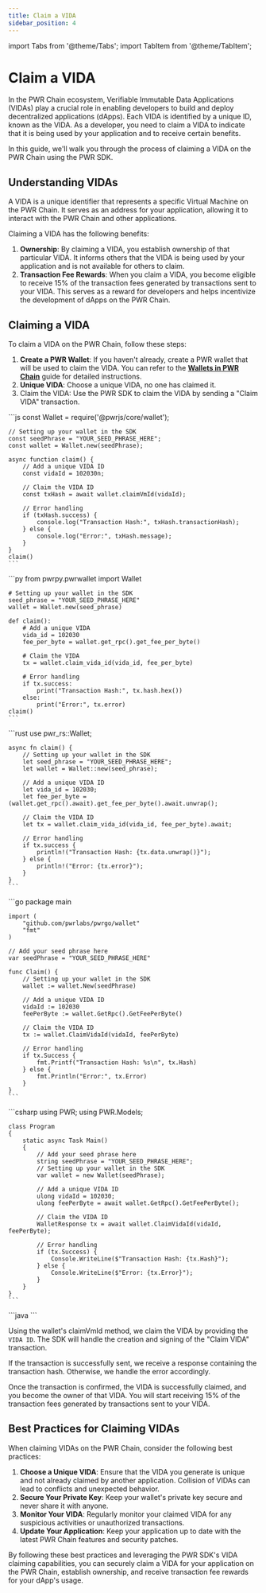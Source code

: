 ```yaml
---
title: Claim a VIDA
sidebar_position: 4
---
```

import Tabs from '@theme/Tabs';
import TabItem from '@theme/TabItem';

# Claim a VIDA

In the PWR Chain ecosystem, Verifiable Immutable Data Applications (VIDAs) play a crucial role in enabling developers to build and deploy decentralized applications (dApps). Each VIDA is identified by a unique ID, known as the VIDA. As a developer, you need to claim a VIDA to indicate that it is being used by your application and to receive certain benefits.

In this guide, we'll walk you through the process of claiming a VIDA on the PWR Chain using the PWR SDK.

## Understanding VIDAs

A VIDA is a unique identifier that represents a specific Virtual Machine on the PWR Chain. It serves as an address for your application, allowing it to interact with the PWR Chain and other applications.

Claiming a VIDA has the following benefits:

1. **Ownership**: By claiming a VIDA, you establish ownership of that particular VIDA. It informs others that the VIDA is being used by your application and is not available for others to claim.
2. **Transaction Fee Rewards**: When you claim a VIDA, you become eligible to receive 15% of the transaction fees generated by transactions sent to your VIDA. This serves as a reward for developers and helps incentivize the development of dApps on the PWR Chain.

## Claiming a VIDA

To claim a VIDA on the PWR Chain, follow these steps:

1. **Create a PWR Wallet**: If you haven't already, create a PWR wallet that will be used to claim the VIDA. You can refer to the [**Wallets in PWR Chain**](/developers/sdks/wallets-in-pwr-chain) guide for detailed instructions.
2. **Unique VIDA**: Choose a unique VIDA, no one has claimed it.
3. Claim the VIDA: Use the PWR SDK to claim the VIDA by sending a "Claim VIDA" transaction.

<Tabs>
<TabItem value="javascript" label="JavaScript">
    ```js
    const Wallet = require('@pwrjs/core/wallet');

    // Setting up your wallet in the SDK
    const seedPhrase = "YOUR_SEED_PHRASE_HERE";
    const wallet = Wallet.new(seedPhrase);

    async function claim() {
        // Add a unique VIDA ID
        const vidaId = 102030n;

        // Claim the VIDA ID
        const txHash = await wallet.claimVmId(vidaId);

        // Error handling
        if (txHash.success) {
            console.log("Transaction Hash:", txHash.transactionHash);
        } else {
            console.log("Error:", txHash.message);
        }
    }
    claim()
    ```
</TabItem>
<TabItem value="python" label="Python">
    ```py
    from pwrpy.pwrwallet import Wallet

    # Setting up your wallet in the SDK
    seed_phrase = "YOUR_SEED_PHRASE_HERE"
    wallet = Wallet.new(seed_phrase)

    def claim():
        # Add a unique VIDA
        vida_id = 102030
        fee_per_byte = wallet.get_rpc().get_fee_per_byte()

        # Claim the VIDA
        tx = wallet.claim_vida_id(vida_id, fee_per_byte)

        # Error handling
        if tx.success:
            print("Transaction Hash:", tx.hash.hex())
        else:
            print("Error:", tx.error)
    claim()
    ```
</TabItem>
<TabItem value="rust" label="Rust">
    ```rust
    use pwr_rs::Wallet;

    async fn claim() {
        // Setting up your wallet in the SDK
        let seed_phrase = "YOUR_SEED_PHRASE_HERE";
        let wallet = Wallet::new(seed_phrase);

        // Add a unique VIDA ID
        let vida_id = 102030;
        let fee_per_byte = (wallet.get_rpc().await).get_fee_per_byte().await.unwrap();

        // Claim the VIDA ID
        let tx = wallet.claim_vida_id(vida_id, fee_per_byte).await;

        // Error handling
        if tx.success {
            println!("Transaction Hash: {tx.data.unwrap()}");
        } else {
            println!("Error: {tx.error}");
        }
    }
    ```
</TabItem>
<TabItem value="go" label="Go">
    ```go
    package main

    import (
        "github.com/pwrlabs/pwrgo/wallet"
        "fmt"
    )

    // Add your seed phrase here
    var seedPhrase = "YOUR_SEED_PHRASE_HERE"

    func Claim() {
        // Setting up your wallet in the SDK
        wallet := wallet.New(seedPhrase)

        // Add a unique VIDA ID
        vidaId := 102030
        feePerByte := wallet.GetRpc().GetFeePerByte()

        // Claim the VIDA ID
        tx := wallet.ClaimVidaId(vidaId, feePerByte)

        // Error handling
        if tx.Success {
            fmt.Printf("Transaction Hash: %s\n", tx.Hash)
        } else {
            fmt.Println("Error:", tx.Error)
        }
    }
    ```
</TabItem>
<TabItem value="csharp" label="C#">
    ```csharp
    using PWR;
    using PWR.Models;

    class Program
    {
        static async Task Main()
        {
            // Add your seed phrase here
            string seedPhrase = "YOUR_SEED_PHRASE_HERE";
            // Setting up your wallet in the SDK
            var wallet = new Wallet(seedPhrase);

            // Add a unique VIDA ID
            ulong vidaId = 102030;
            ulong feePerByte = await wallet.GetRpc().GetFeePerByte();

            // Claim the VIDA ID
            WalletResponse tx = await wallet.ClaimVidaId(vidaId, feePerByte);

            // Error handling
            if (tx.Success) {
                Console.WriteLine($"Transaction Hash: {tx.Hash}");
            } else {
                Console.WriteLine($"Error: {tx.Error}");
            }
        }
    }
    ```
</TabItem>
<TabItem value="java" label="Java">
    ```java
    ```
</TabItem>
</Tabs>

Using the wallet's claimVmId method, we claim the VIDA by providing the `VIDA ID`. The SDK will handle the creation and signing of the "Claim VIDA" transaction.

If the transaction is successfully sent, we receive a response containing the transaction hash. Otherwise, we handle the error accordingly.

Once the transaction is confirmed, the VIDA is successfully claimed, and you become the owner of that VIDA. You will start receiving 15% of the transaction fees generated by transactions sent to your VIDA.

## Best Practices for Claiming VIDAs

When claiming VIDAs on the PWR Chain, consider the following best practices:

1. **Choose a Unique VIDA**: Ensure that the VIDA you generate is unique and not already claimed by another application. Collision of VIDAs can lead to conflicts and unexpected behavior.
2. **Secure Your Private Key**: Keep your wallet's private key secure and never share it with anyone.
3. **Monitor Your VIDA**: Regularly monitor your claimed VIDA for any suspicious activities or unauthorized transactions.
4. **Update Your Application**: Keep your application up to date with the latest PWR Chain features and security patches.

By following these best practices and leveraging the PWR SDK's VIDA claiming capabilities, you can securely claim a VIDA for your application on the PWR Chain, establish ownership, and receive transaction fee rewards for your dApp's usage.

<!-- ## How to Claim and Configure a VIDA on PWR Chain -->
